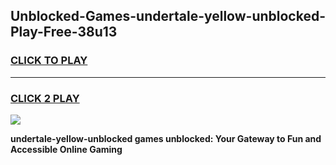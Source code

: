 
## Unblocked-Games-undertale-yellow-unblocked-Play-Free-38u13
<h3>
<a href="https://premium76.site?title=undertale-yellow-unblocked&ref=18A1">CLICK TO PLAY</a></h3>
<hr>

<h3>
<a href="https://premium76.site?title=undertale-yellow-unblocked&ref=18A1">CLICK 2 PLAY</a>
  
</h3>

<a href="https://premium76.site?title=undertale-yellow-unblocked&ref=18A1"><img src="https://clearcache.store/games.png"></a>


**undertale-yellow-unblocked games unblocked: Your Gateway to Fun and Accessible Online Gaming**
